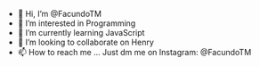- 👋 Hi, I’m @FacundoTM
- 👀 I’m interested in Programming
- 🌱 I’m currently learning JavaScript
- 💞️ I’m looking to collaborate on Henry
- 📫 How to reach me ... Just dm me on Instagram: @FacundoTM
